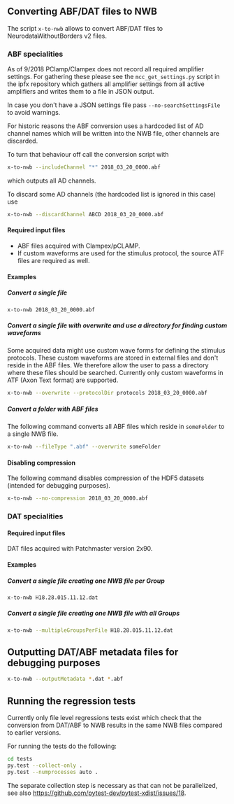 ## Converting ABF/DAT files to NWB

The script `x-to-nwb` allows to convert ABF/DAT files to NeurodataWithoutBorders v2 files.

### ABF specialities

As of 9/2018 PClamp/Clampex does not record all required amplifier settings.
For gathering these please see the `mcc_get_settings.py` script in the ipfx
repository which gathers all amplifier settings from all active amplifiers and
writes them to a file in JSON output.

In case you don't have a JSON settings file pass `--no-searchSettingsFile` to avoid warnings.

For historic reasons the ABF conversion uses a hardcoded list of AD channel names
which will be written into the NWB file, other channels are discarded.

To turn that behaviour off call the conversion script with

```sh
x-to-nwb --includeChannel "*" 2018_03_20_0000.abf
```

which outputs all AD channels.

To discard some AD channels (the hardcoded list is ignored in this case) use

```sh
x-to-nwb --discardChannel ABCD 2018_03_20_0000.abf
```

#### Required input files

- ABF files acquired with Clampex/pCLAMP.
- If custom waveforms are used for the stimulus protocol, the source ATF files are required as well.

#### Examples

##### Convert a single file

```sh
x-to-nwb 2018_03_20_0000.abf
```

##### Convert a single file with overwrite and use a directory for finding custom waveforms

Some acquired data might use custom wave forms for defining the stimulus
protocols. These custom waveforms are stored in external files and don't reside
in the ABF files. We therefore allow the user to pass a directory where
these files should be searched. Currently only custom waveforms in ATF (Axon
Text format) are supported.

```sh
x-to-nwb --overwrite --protocolDir protocols 2018_03_20_0000.abf
```

##### Convert a folder with ABF files

The following command converts all ABF files which reside in `someFolder` to a single NWB file.

```sh
x-to-nwb --fileType ".abf" --overwrite someFolder
```

#### Disabling compression

The following command disables compression of the HDF5 datasets (intended for debugging purposes).

```sh
x-to-nwb --no-compression 2018_03_20_0000.abf
```

### DAT specialities

#### Required input files

DAT files acquired with Patchmaster version 2x90.

#### Examples

##### Convert a single file creating one NWB file per Group

```sh
x-to-nwb H18.28.015.11.12.dat
```

##### Convert a single file creating one NWB file with all Groups

```sh
x-to-nwb --multipleGroupsPerFile H18.28.015.11.12.dat
```

## Outputting DAT/ABF metadata files for debugging purposes

```sh
x-to-nwb --outputMetadata *.dat *.abf
```

## Running the regression tests

Currently only file level regressions tests exist which check that the
conversion from DAT/ABF to NWB results in the same NWB files compared to earlier
versions.

For running the tests do the following:

```sh
cd tests
py.test --collect-only .
py.test --numprocesses auto .
```

The separate collection step is necessary as that can not be parallelized, see also
https://github.com/pytest-dev/pytest-xdist/issues/18.
